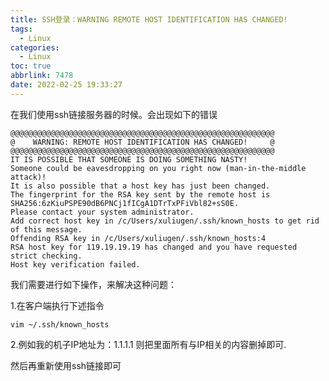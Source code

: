 ```yaml
---
title: SSH登录：WARNING REMOTE HOST IDENTIFICATION HAS CHANGED!
tags:
  - Linux
categories:
  - Linux
toc: true
abbrlink: 7478
date: 2022-02-25 19:33:27
---
```




在我们使用ssh链接服务器的时候。会出现如下的错误

<!--more-->

```shell
@@@@@@@@@@@@@@@@@@@@@@@@@@@@@@@@@@@@@@@@@@@@@@@@@@@@@@@@@@@
@    WARNING: REMOTE HOST IDENTIFICATION HAS CHANGED!     @
@@@@@@@@@@@@@@@@@@@@@@@@@@@@@@@@@@@@@@@@@@@@@@@@@@@@@@@@@@@
IT IS POSSIBLE THAT SOMEONE IS DOING SOMETHING NASTY!
Someone could be eavesdropping on you right now (man-in-the-middle attack)!
It is also possible that a host key has just been changed.
The fingerprint for the RSA key sent by the remote host is
SHA256:6zKiuPSPE90dB6PNCj1fICgA1DTrTxPFiVbl82+sS0E.
Please contact your system administrator.
Add correct host key in /c/Users/xuliugen/.ssh/known_hosts to get rid of this message.
Offending RSA key in /c/Users/xuliugen/.ssh/known_hosts:4
RSA host key for 119.19.19.19 has changed and you have requested strict checking.
Host key verification failed.
```

我们需要进行如下操作，来解决这种问题：

1.在客户端执行下述指令

```ssh
vim ~/.ssh/known_hosts
```

2.例如我的机子IP地址为：1.1.1.1  则把里面所有与IP相关的内容删掉即可.

然后再重新使用ssh链接即可

